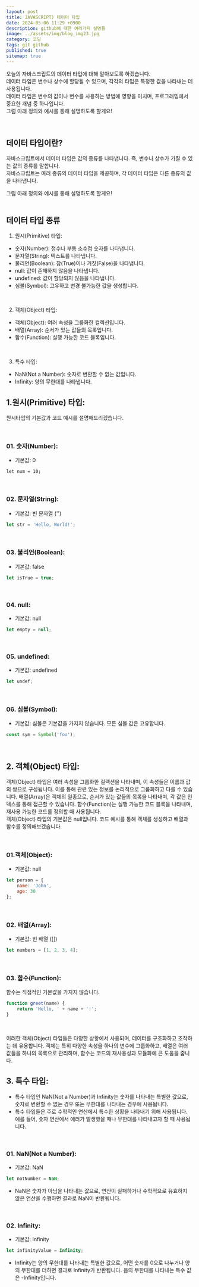 ```yaml
---
layout: post
title: JAVASCRIPT) 데이터 타입
date: 2024-05-06 11:29 +0900
description: github에 대한 여러가지 설명들
image: ../assets/img/blog_img23.jpg
category: 코딩
tags: git github
published: true
sitemap: true
---
```

오늘의 자바스크립트의 데이터 타입에 대해 알아보도록 하겠습니다.     
데이터 타입은 변수나 상수에 할당될 수 있으며, 각각의 타입은 특정한 값을 나타내는 데 사용됩니다.    
데이터 타입은 변수의 값이나 변수를 사용하는 방법에 영향을 미치며, 프로그래밍에서 중요한 개념 중 하나입니다.   
그럼 아래 정의와 예시를 통해 설명하도록 할게요!

<br>

## 데이터 타입이란?
자바스크립트에서 데이터 타입은 값의 종류를 나타냅니다. 즉, 변수나 상수가 가질 수 있는 값의 종류를 말합니다.    
자바스크립트는 여러 종류의 데이터 타입을 제공하며, 각 데이터 타입은 다른 종류의 값을 나타냅니다.      

그럼 아래 정의와 예시를 통해 설명하도록 할게요!     
<br>

## 데이터 타입 종류
1. 원시(Primitive) 타입:
- 숫자(Number): 정수나 부동 소수점 숫자를 나타냅니다.
- 문자열(String): 텍스트를 나타냅니다.
- 불리언(Boolean): 참(True)이나 거짓(False)을 나타냅니다.
- null: 값이 존재하지 않음을 나타냅니다.
- undefined: 값이 할당되지 않음을 나타냅니다.
- 심볼(Symbol): 고유하고 변경 불가능한 값을 생성합니다.

<br>

2. 객체(Object) 타입:
- 객체(Object): 여러 속성을 그룹화한 컬렉션입니다.
- 배열(Array): 순서가 있는 값들의 목록입니다.
- 함수(Function): 실행 가능한 코드 블록입니다.

<br>

3. 특수 타입:
- NaN(Not a Number): 숫자로 변환할 수 없는 값입니다.
- Infinity: 양의 무한대를 나타냅니다.

## 1.원시(Primitive) 타입:
원시타입의 기본값과 코드 예시를 설명해드리겠습니다.

<br>

### 01. 숫자(Number):
- 기본값: 0
````javascriptjavascript
let num = 10;
````
<br>


### 02. 문자열(String):
- 기본값: 빈 문자열 ('')
````javascript
let str = 'Hello, World!';
````

<br>

### 03. 불리언(Boolean):
- 기본값: false
````javascript
let isTrue = true;
````

<br>

### 04. null:
- 기본값: null

````javascript
let empty = null;
````
<br>

### 05. undefined:
- 기본값: undefined
````javascript
let undef;
````
<br>

### 06. 심볼(Symbol):
- 기본값: 심볼은 기본값을 가지지 않습니다. 모든 심볼 값은 고유합니다.
````javascript
const sym = Symbol('foo');
````
<br>

## 2. 객체(Object) 타입:
객체(Object) 타입은 여러 속성을 그룹화한 컬렉션을 나타내며, 이 속성들은 이름과 값의 쌍으로 구성됩니다. 이를 통해 관련 있는 정보를 논리적으로 그룹화하고 다룰 수 있습니다. 배열(Array)은 객체의 일종으로, 순서가 있는 값들의 목록을 나타내며, 각 값은 인덱스를 통해 접근할 수 있습니다. 함수(Function)는 실행 가능한 코드 블록을 나타내며, 재사용 가능한 코드를 정의할 때 사용됩니다.  
객체(Object) 타입의 기본값은 null입니다. 코드 예시를 통해 객체를 생성하고 배열과 함수를 정의해보겠습니다.   

<br>

### 01.객체(Object):
- 기본값: null
````javascript
let person = {
    name: 'John',
    age: 30
};
````

<br>

### 02. 배열(Array):
- 기본값: 빈 배열 ([])
````javascript
let numbers = [1, 2, 3, 4];
````

<br>

### 03. 함수(Function):
함수는 직접적인 기본값을 가지지 않습니다.
````javascript
function greet(name) {
    return 'Hello, ' + name + '!';
}
````

<br>

이러한 객체(Object) 타입들은 다양한 상황에서 사용되며, 데이터를 구조화하고 조작하는 데 유용합니다. 객체는 특히 다양한 속성을 하나의 변수에 그룹화하고, 배열은 여러 값들을 하나의 목록으로 관리하며, 함수는 코드의 재사용성과 모듈화에 큰 도움을 줍니다.


## 3. 특수 타입:

- 특수 타입인 NaN(Not a Number)과 Infinity는 숫자를 나타내는 특별한 값으로, 숫자로 변환할 수 없는 경우 또는 무한대를 나타내는 경우에 사용됩니다.
- 특수 타입들은 주로 수학적인 연산에서 특수한 상황을 나타내기 위해 사용됩니다. 예를 들어, 숫자 연산에서 에러가 발생했을 때나 무한대를 나타내고자 할 때 사용됩니다.





<br>

### 01. NaN(Not a Number):
- 기본값: NaN
````javascript
let notNumber = NaN;
````
- NaN은 숫자가 아님을 나타내는 값으로, 연산이 실패하거나 수학적으로 유효하지 않은 연산을 수행하면 결과로 NaN이 반환됩니다.

<br>

### 02. Infinity:
- 기본값: Infinity
````javascript
let infinityValue = Infinity;
````
- Infinity는 양의 무한대를 나타내는 특별한 값으로, 어떤 숫자를 0으로 나누거나 양의 무한대를 더하면 결과로 Infinity가 반환됩니다. 음의 무한대를 나타내는 특수 값은 -Infinity입니다.


